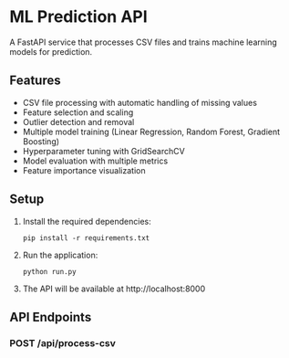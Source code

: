# ML Prediction API

A FastAPI service that processes CSV files and trains machine learning models for prediction.

## Features

- CSV file processing with automatic handling of missing values
- Feature selection and scaling
- Outlier detection and removal
- Multiple model training (Linear Regression, Random Forest, Gradient Boosting)
- Hyperparameter tuning with GridSearchCV
- Model evaluation with multiple metrics
- Feature importance visualization

## Setup

1. Install the required dependencies:
   ```
   pip install -r requirements.txt
   ```

2. Run the application:
   ```
   python run.py
   ```

3. The API will be available at http://localhost:8000

## API Endpoints

### POST /api/process-csv